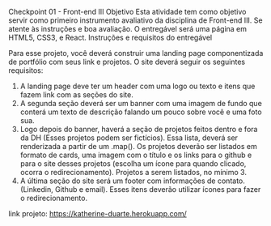 Checkpoint 01 - Front-end III
Objetivo
Esta atividade tem como objetivo servir
como primeiro instrumento avaliativo da disciplina de Front-end III. Se atente às
instruções e boa avaliação.
O entregável será uma página em HTML5, CSS3, e React.
Instruções e requisitos do entregável

Para esse projeto, você deverá construir uma landing page
componentizada de portfólio com seus link e projetos. O site deverá seguir os
seguintes requisitos:
1. A landing page deve ter um header com uma logo ou texto e itens que
fazem link com as seções do site.
2. A segunda seção deverá ser um banner com uma imagem de fundo que
conterá um texto de descrição falando um pouco sobre você e uma foto
sua.
3. Logo depois do banner, haverá a seção de projetos feitos dentro e fora da
DH (Esses projetos podem ser fictícios). Essa lista, deverá ser renderizada
a partir de um .map(). Os projetos deverão ser listados em formato de
cards, uma imagem com o título e os links para o github e para o site
desses projetos (escolha um ícone para quando clicado, ocorra o
redirecionamento). Projetos a serem listados, no mínimo 3.
4. A última seção do site será um footer com informações de contato.
(Linkedin, Github e email). Esses itens deverão utilizar ícones para fazer o
redirecionamento.

link projeto: https://katherine-duarte.herokuapp.com/
